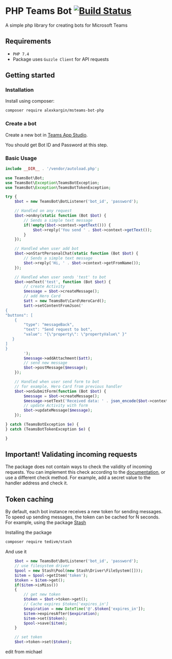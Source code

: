 # PHP Teams Bot [![Build Status](https://travis-ci.com/alexkargin/msteams-bot-php.svg?branch=main)](https://travis-ci.com/github/alexkargin/msteams-bot-php)
A simple php library for creating bots for Microsoft Teams

## Requirements

- `PHP 7.4`
- Package uses `Guzzle Client` for API requests 

## Getting started

### Installation

Install using composer:

```bash
composer require alexkargin/msteams-bot-php
```
### Create a bot

Create a new bot in [Teams App Studio](https://docs.microsoft.com/en-us/microsoftteams/platform/concepts/build-and-test/app-studio-overview).

You should get Bot ID and Password at this step.

### Basic Usage

```php
include __DIR__ . '/vendor/autoload.php';

use TeamsBot\Bot;
use TeamsBot\Exception\TeamsBotException;
use TeamsBot\Exception\TeamsBotTokenException;

try {
    $bot = new TeamsBot\BotListener('bot_id', 'password');

    // Handled on any request
    $bot->onAny(static function (Bot $bot) {
        // Sends a simple text message
        if(!empty($bot->context->getText())) {
            $bot->reply('You send ' . $bot->context->getText());
        }                     
    });

    // Handled when user add bot
    $bot->onStartPersonalChat(static function (Bot $bot) {
        // Sends a simple text message
        $bot->reply('Hi, ' . $bot->context->getFromName());                    
    });

    // Handled when user sends 'test' to bot
    $bot->onText('test', function (Bot $bot) {
        // create Activity
        $message = $bot->createMessage();
        // add Hero Card
        $att = new TeamsBot\Card\HeroCard();
        $att->setContentFromJson('
{
"buttons": [
    {
        "type": "messageBack",
        "text": "Send request to bot",
        "value": "{\"property\": \"propertyValue\" }"
   }
]
}
        ');
        $message->addAttachment($att);
        // send new message
        $bot->postMessage($message);
    });

    // Handled when user send form to bot
    // for example, Hero Card from previous handler
    $bot->onSubmitForm(function (Bot $bot) {
        $message = $bot->createMessage();
        $message->setText('Received data: ' . json_encode($bot->context->getFormData(), JSON_THROW_ON_ERROR));
        // update Activity with form
        $bot->updateMessage($message);
    });

} catch (TeamsBotException $e) {
} catch (TeamsBotTokenException $e) {

}
```

## Important! Validating incoming requests
The package does not contain ways to check the validity of incoming requests. 
You can implement this check according to the [documentation](https://docs.microsoft.com/en-us/azure/bot-service/rest-api/bot-framework-rest-connector-authentication?view=azure-bot-service-4.0), or use a different check method. For example, add a secret value to the handler address and check it.

## Token caching
By default, each bot instance receives a new token for sending messages. To speed up sending messages, the token can be cached for N seconds. For example, using the package [Stash](https://github.com/tedious/Stash)

Installing the package
```bash
composer require tedivm/stash
```

And use it
```php
    $bot = new TeamsBot\BotListener('bot_id', 'password');
    // use filesystem driver
    $pool = new Stash\Pool(new Stash\Driver\FileSystem([]));
    $item = $pool->getItem('token');
    $token = $item->get();
    if($item->isMiss())
    {
        // get new token
        $token = $bot->token->get();
        // Cache expires $token['expires_in']
        $expiration = new DateTime('@'.$token['expires_in']);
        $item->expiresAfter($expiration);
        $item->set($token);
        $pool->save($item);
    }

    // set token
    $bot->token->set($token);
```
edit from michael
